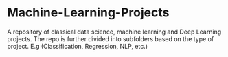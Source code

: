 # Machine-Learning-Projects

A repository of classical data science, machine learning and Deep Learning projects. The repo is further divided into subfolders based on the type of project. E.g (Classification, Regression, NLP, etc.)

